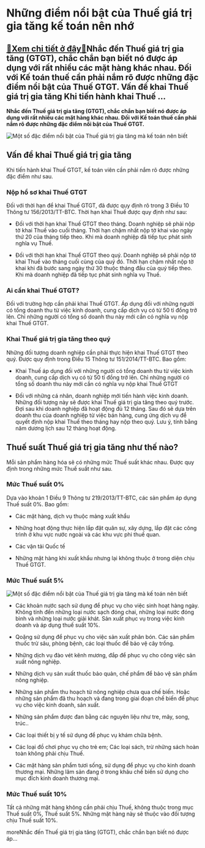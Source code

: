 Những điểm nổi bật của Thuế giá trị gia tăng kế toán nên nhớ
============================================================

[:gift:Xem chi tiết ở đây:gift:](https://hddtvn.com/nhung-diem-noi-bat-cua-thue-gia-tri-gia-tang-ke-toan-nen-nho/)Nhắc đến Thuế giá trị gia tăng (GTGT), chắc chắn bạn biết nó được áp dụng với rất nhiều các mặt hàng khác nhau. Đối với Kế toán thuế cần phải nắm rõ được những đặc điểm nổi bật của Thuế GTGT. Vấn đề khai Thuế giá trị gia tăng Khi tiến hành khai Thuế …
-----------------------------------------------------------------------------------------------------------------------------------------------------------------------------------------------------------------------------------------------------------

**Nhắc đến Thuế giá trị gia tăng (GTGT), chắc chắn bạn biết nó được áp dụng với rất nhiều các mặt hàng khác nhau. Đối với Kế toán thuế cần phải nắm rõ được những đặc điểm nổi bật của Thuế GTGT.**


![Một số đặc điểm nổi bật của Thuế giá trị gia tăng mà kế toán nên biết](https://hddtvn.com/wp-content/uploads/2021/01/Tax-Return-1280x640-1.jpg)


Vấn đề khai Thuế giá trị gia tăng
---------------------------------


Khi tiến hành khai Thuế GTGT, kế toán viên cần phải nắm rõ được những đặc điểm như sau.


### Nộp hồ sơ khai Thuế GTGT


Đối với thời hạn để khai Thuế GTGT, đã được quy định rõ trong 3 Điều 10 Thông tư 156/2013/TT-BTC. Thời hạn khai Thuế được quy định như sau:




* Đối với thời hạn khai Thuế GTGT theo tháng. Doanh nghiệp sẽ phải nộp tờ khai Thuế vào cuối tháng. Thời hạn chậm nhất nộp tờ khai vào ngày thứ 20 của tháng tiếp theo. Khi mà doanh nghiệp đã tiếp tục phát sinh nghĩa vụ Thuế.

* Đối với thời hạn khai Thuế GTGT theo quý. Doanh nghiệp sẽ phải nộp tờ khai Thuế vào tháng cuối cùng của quý đó. Thời hạn chậm nhất nộp tờ khai khi đã bước sang ngày thứ 30 thuộc tháng đầu của quý tiếp theo. Khi mà doanh nghiệp đã tiếp tục phát sinh nghĩa vụ Thuế.



### Ai cần khai Thuế GTGT?


Đối với trường hợp cần phải khai Thuế GTGT. Áp dụng đối với những người có tổng doanh thu từ việc kinh doanh, cung cấp dịch vụ có từ 50 tỉ đồng trở lên. Chỉ những người có tổng số doanh thu này mới cần có nghĩa vụ nộp khai Thuế GTGT.


### Khai Thuế giá trị gia tăng theo quý


Những đối tượng doanh nghiệp cần phải thực hiện khai Thuế GTGT theo quý. Được quy định trong Điều 15 Thông tư 151/2014/TT-BTC. Bao gồm:




* Khai Thuế áp dụng đối với những người có tổng doanh thu từ việc kinh doanh, cung cấp dịch vụ có từ 50 tỉ đồng trở lên. Chỉ những người có tổng số doanh thu này mới cần có nghĩa vụ nộp khai Thuế GTGT

* Đối với những cá nhân, doanh nghiệp mới tiến hành việc kinh doanh. Những đối tượng này sẽ được khai Thuế giá trị gia tăng theo quý trước. Đợi sau khi doanh nghiệp đã hoạt động đủ 12 tháng. Sau đó sẽ dựa trên doanh thu của doanh nghiệp từ việc bán hàng, cung ứng dịch vụ để quyết định nộp khai Thuế theo tháng hay nộp theo quý. Lưu ý, tính bằng năm dương lịch sau 12 tháng hoạt động.



Thuế suất Thuế giá trị gia tăng như thế nào?
--------------------------------------------


Mỗi sản phẩm hàng hóa sẽ có những mức Thuế suất khác nhau. Được quy định trong những mức Thuế suất như sau.


### Mức Thuế suất 0%


Dựa vào khoản 1 Điều 9 Thông tư 219/2013/TT-BTC, các sản phẩm áp dụng Thuế suất 0%. Bao gồm:




* Các mặt hàng, dịch vụ thuộc mảng xuất khẩu

* Những hoạt động thực hiện lắp đặt quân sự, xây dựng, lắp đặt các công trình ở khu vực nước ngoài và các khu vực phi thuế quan.

* Các vận tải Quốc tế

* Những mặt hàng khi xuất khẩu nhưng lại không thuộc ở trong diện chịu Thuế GTGT.



### Mức Thuế suất 5%


![Một số đặc điểm nổi bật của Thuế giá trị gia tăng mà kế toán nên biết](https://hddtvn.com/wp-content/uploads/2021/01/8f14289a-a3bb-456e-91d1-78af6ee53a10.jpg)




* Các khoản nước sạch sử dụng để phục vụ cho việc sinh hoạt hàng ngày. Không tính đến những loại nước sạch đóng chai, những loại nước đóng bình và những loại nước giải khát. Sản xuất phục vụ trong việc kinh doanh và áp dụng thuế suất 10%.

* Qoặng sử dụng để phục vụ cho việc sản xuất phân bón. Các sản phẩm thuốc trừ sâu, phòng bệnh, các loại thuốc để bảo vệ cây trồng.

* Những dịch vụ đào vét kênh mương, đắp để phục vụ cho công việc sản xuất nông nghiệp.

* Những dịch vụ sản xuất thuốc bảo quản, chế phẩm để bảo vệ sản phẩm nông nghiệp.

* Những sản phẩm thu hoạch từ nông nghiệp chưa qua chế biến. Hoặc những sản phẩm đã thu hoạch và đang trong giai đoạn chế biến để phục vụ cho việc kinh doanh, sản xuất.

* Những sản phẩm được đan bằng các nguyên liệu như tre, mây, song, trúc..

* Các loại thiết bị y tế sử dụng để phục vụ khám chữa bệnh.

* Các loại đồ chơi phục vụ cho trẻ em; Các loại sách, trừ những sách hoàn toàn không phải chịu Thuế.

* Các mặt hàng sản phẩm tươi sống, sử dụng để phục vụ cho kinh doanh thương mại. Những lâm sản đang ở trong khâu chế biến sử dụng cho mục đích kinh doanh thương mại.



### Mức Thuế suất 10%


Tất cả những mặt hàng không cần phải chịu Thuế, không thuộc trong mục Thuế suất 0%, Thuế suất 5%. Những mặt hàng này sẽ thuộc vào đối tượng chịu Thuế suất 10%.


moreNhắc đến Thuế giá trị gia tăng (GTGT), chắc chắn bạn biết nó được áp…

